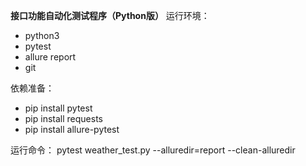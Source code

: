 **接口功能自动化测试程序（Python版）**
运行环境：
- python3
- pytest
- allure report
- git

依赖准备：
- pip install pytest
- pip install requests
- pip install allure-pytest

运行命令：
pytest weather_test.py --alluredir=report --clean-alluredir